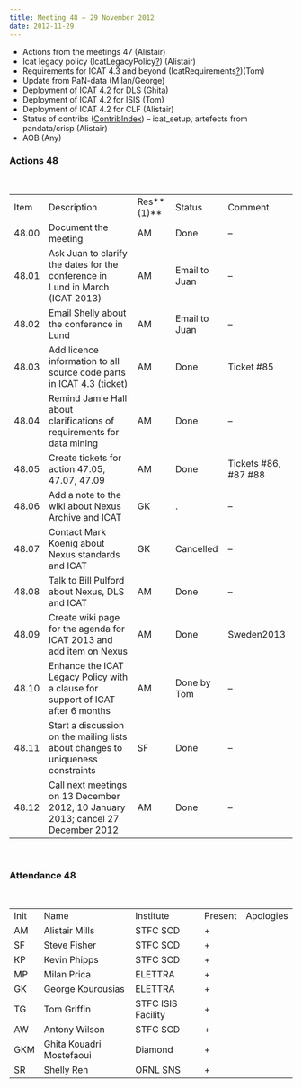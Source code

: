 ```yaml
---
title: Meeting 48 – 29 November 2012
date: 2012-11-29
---
```


  - Actions from the meetings 47 (Alistair)
  - Icat legacy policy
    (IcatLegacyPolicy[?](https://code.google.com/p/icatproject/w/edit/IcatLegacyPolicy))
    (Alistair)
  - Requirements for ICAT 4.3 and beyond
    (IcatRequirements[?](https://code.google.com/p/icatproject/w/edit/IcatRequirements))(Tom)
  - Update from PaN-data (Milan/George)
  - Deployment of ICAT 4.2 for DLS (Ghita)
  - Deployment of ICAT 4.2 for ISIS (Tom)
  - Deployment of ICAT 4.2 for CLF (Alistair)
  - Status of contribs
    ([ContribIndex](https://code.google.com/p/icatproject/wiki/ContribIndex))
    – icat\_setup, artefects from pandata/crisp (Alistair)
  - AOB
(Any)

### Actions 48

 

|       |                                                                                  |            |               |                         |
| ----- | -------------------------------------------------------------------------------- | ---------- | ------------- | ----------------------- |
| Item  | Description                                                                      | Res**(1)** | Status        | Comment                 |
| 48.00 | Document the meeting                                                             | AM         | Done          | –                       |
| 48.01 | Ask Juan to clarify the dates for the conference in Lund in March (ICAT 2013)    | AM         | Email to Juan | –                       |
| 48.02 | Email Shelly about the conference in Lund                                        | AM         | Email to Juan | –                       |
| 48.03 | Add licence information to all source code parts in ICAT 4.3 (ticket)            | AM         | Done          | Ticket \#85             |
| 48.04 | Remind Jamie Hall about clarifications of requirements for data mining           | AM         | Done          | –                       |
| 48.05 | Create tickets for action 47.05, 47.07, 47.09                                    | AM         | Done          | Tickets \#86, \#87 \#88 |
| 48.06 | Add a note to the wiki about Nexus Archive and ICAT                              | GK         | .             | –                       |
| 48.07 | Contact Mark Koenig about Nexus standards and ICAT                               | GK         | Cancelled     | –                       |
| 48.08 | Talk to Bill Pulford about Nexus, DLS and ICAT                                   | AM         | Done          | –                       |
| 48.09 | Create wiki page for the agenda for ICAT 2013 and add item on Nexus              | AM         | Done          | Sweden2013              |
| 48.10 | Enhance the ICAT Legacy Policy with a clause for support of ICAT after 6 months  | AM         | Done by Tom   | –                       |
| 48.11 | Start a discussion on the mailing lists about changes to uniqueness constraints  | SF         | Done          | –                       |
| 48.12 | Call next meetings on 13 December 2012, 10 January 2013; cancel 27 December 2012 | AM         | Done          | –                       |

 

### Attendance 48

 

|      |                          |                    |         |           |
| ---- | ------------------------ | ------------------ | ------- | --------- |
| Init | Name                     | Institute          | Present | Apologies |
| AM   | Alistair Mills           | STFC SCD           | \+      |           |
| SF   | Steve Fisher             | STFC SCD           | \+      |           |
| KP   | Kevin Phipps             | STFC SCD           | \+      |           |
| MP   | Milan Prica              | ELETTRA            | \+      |           |
| GK   | George Kourousias        | ELETTRA            | \+      |           |
| TG   | Tom Griffin              | STFC ISIS Facility | \+      |           |
| AW   | Antony Wilson            | STFC SCD           | \+      |           |
| GKM  | Ghita Kouadri Mostefaoui | Diamond            | \+      |           |
| SR   | Shelly Ren               | ORNL SNS           | \+      |           |
